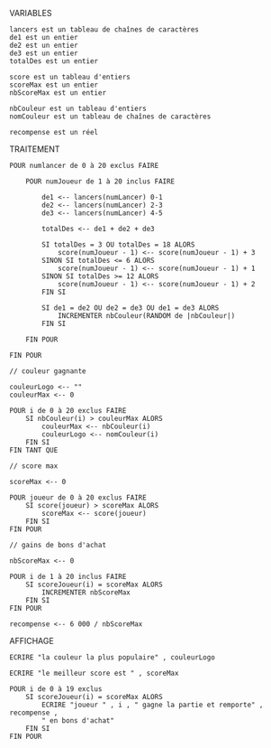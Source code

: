 ﻿VARIABLES

	lancers est un tableau de chaînes de caractères
	de1 est un entier
	de2 est un entier
	de3 est un entier
	totalDes est un entier

	score est un tableau d'entiers
	scoreMax est un entier	
	nbScoreMax est un entier

	nbCouleur est un tableau d'entiers
	nomCouleur est un tableau de chaînes de caractères

	recompense est un réel		

TRAITEMENT

	POUR numlancer de 0 à 20 exclus FAIRE

		POUR numJoueur de 1 à 20 inclus FAIRE

			de1 <-- lancers(numLancer) 0-1
			de2 <-- lancers(numLancer) 2-3
			de3 <-- lancers(numLancer) 4-5

			totalDes <-- de1 + de2 + de3

			SI totalDes = 3 OU totalDes = 18 ALORS
				score(numJoueur - 1) <-- score(numJoueur - 1) + 3
			SINON SI totalDes <= 6 ALORS
				score(numJoueur - 1) <-- score(numJoueur - 1) + 1
			SINON SI totalDes >= 12 ALORS
				score(numJoueur - 1) <-- score(numJoueur - 1) + 2
			FIN SI

			SI de1 = de2 OU de2 = de3 OU de1 = de3 ALORS
				INCREMENTER nbCouleur(RANDOM de |nbCouleur|)
			FIN SI

		FIN POUR

	FIN POUR

	// couleur gagnante

	couleurLogo <-- ""
	couleurMax <-- 0

	POUR i de 0 à 20 exclus FAIRE
		SI nbCouleur(i) > couleurMax ALORS
			couleurMax <-- nbCouleur(i)
			couleurLogo <-- nomCouleur(i)
		FIN SI		
	FIN TANT QUE

	// score max

	scoreMax <-- 0

	POUR joueur de 0 à 20 exclus FAIRE
		SI score(joueur) > scoreMax ALORS
			scoreMax <-- score(joueur)
		FIN SI
	FIN POUR

	// gains de bons d'achat

	nbScoreMax <-- 0

	POUR i de 1 à 20 inclus FAIRE
		SI scoreJoueur(i) = scoreMax ALORS
			INCREMENTER nbScoreMax
		FIN SI
	FIN POUR

	recompense <-- 6 000 / nbScoreMax

AFFICHAGE

	ECRIRE "la couleur la plus populaire" , couleurLogo

	ECRIRE "le meilleur score est " , scoreMax

	POUR i de 0 à 19 exclus
		SI scoreJoueur(i) = scoreMax ALORS
			ECRIRE "joueur " , i , " gagne la partie et remporte" , recompense , 
			" en bons d'achat"
		FIN SI
	FIN POUR
	